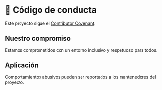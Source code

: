 # 🧭 Código de conducta

Este proyecto sigue el [Contributor Covenant](https://www.contributor-covenant.org/).

## Nuestro compromiso
Estamos comprometidos con un entorno inclusivo y respetuoso para todos.

## Aplicación
Comportamientos abusivos pueden ser reportados a los mantenedores del proyecto.
